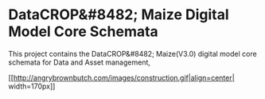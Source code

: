 # DataCROP&amp;#8482; Maize Digital Model Core Schemata
This project contains the DataCROP&amp;#8482; Maize(V3.0) digital model core schemata for Data and Asset management,

[[http://angrybrownbutch.com/images/construction.gif|align=center| width=170px]]

